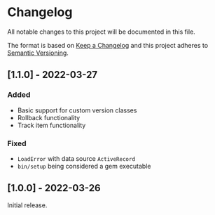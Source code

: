 # Changelog
All notable changes to this project will be documented in this file.

The format is based on [Keep a Changelog](http://keepachangelog.com/en/1.0.0/)
and this project adheres to [Semantic Versioning](http://semver.org/spec/v2.0.0.html).

## [1.1.0] - 2022-03-27

### Added

- Basic support for custom version classes
- Rollback functionality
- Track item functionality

### Fixed

- `LoadError` with data source `ActiveRecord`
- `bin/setup` being considered a gem executable

## [1.0.0] - 2022-03-26

Initial release.
